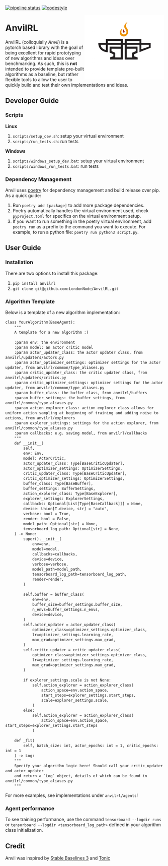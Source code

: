 [![pipeline status](https://github.com/LondonNode/AnvilRL/actions/workflows/ci.yaml/badge.svg)](https://github.com/LondonNode/AnvilRL/actions/workflows/ci.yaml)
[![codestyle](https://img.shields.io/badge/code%20style-black-000000.svg)](https://github.com/psf/black)

<img src="docs/images/logo.png" align="right" width="50%"/>

# AnvilRL
AnvilRL (colloquially *Anvil*) is a pytorch based library with the goal of being excellent for rapid prototyping of new algorithms and ideas over benchmarking. As such, this is **not** intended to provide template pre-built algorithms as a baseline, but rather flexible tools to allow the user to quickly build and test their own implementations and ideas.

## Developer Guide
### Scripts
**Linux**
1. `scripts/setup_dev.sh`: setup your virtual environment
2. `scripts/run_tests.sh`: run tests

**Windows**
1. `scripts/windows_setup_dev.bat`: setup your virtual environment
2. `scripts/windows_run_tests.bat`: run tests

### Dependency Management
Anvil uses [poetry](https://python-poetry.org/docs/basic-usage/) for dependency management and build release over pip. As a quick guide:
1. Run `poetry add [package]` to add more package dependencies.
2. Poetry automatically handles the virtual environment used, check `pyproject.toml` for specifics on the virtual environment setup.
3. If you want to run something in the poetry virtual environment, add `poetry run` as a prefix to the command you want to execute. For example, to run a python file: `poetry run python3 script.py`.

## User Guide

### Installation
There are two options to install this package:
1. `pip install anvilrl`
2. `git clone git@github.com:LondonNode/AnvilRL.git`

### Algorithm Template
Below is a template of a new algorithm implementation:

```
class YourAlgorithm(BaseAgent):
    """
    A template for a new algorithm :)
    
    :param env: the environment
    :param model: an actor critic model
    :param actor_updater_class: the actor updater class, from anvilrl/updaters/actors.py
    :param actor_optimizer_settings: optimizer settings for the actor updater, from anvilrl/common/type_aliases.py
    :param critic_updater_class: the critic updater class, from anvilrl/updaters/critics.py
    :param critic_optimizer_settings: optimizer settings for the actor updater, from anvilrl/common/type_aliases.py
    :param buffer_class: the buffer class, from anvilrl/buffers
    :param buffer_settings: the buffer settings, from anvilrl/common/type_aliases.py
    :param action_explorer_class: action explorer class allows for uniform action sampling at beginning of training and adding noise to actions, from anvilrl/explorers
    :param explorer_settings: settings for the action explorer, from anvilrl/common/type_aliases.py
    :param callbacks: e.g. saving model, from anvilrl/callbacks
    """
    def __init__(
        self,
        env: Env,
        model: ActorCritic,
        actor_updater_class: Type[BaseCriticUpdater],
        actor_optimizer_settings: OptimizerSettings,
        critic_updater_class: Type[BaseCriticUpdater],
        critic_optimizer_settings: OptimizerSettings,
        buffer_class: Type[BaseBuffer],
        buffer_settings: BufferSettings,
        action_explorer_class: Type[BaseExplorer],
        explorer_settings: ExplorerSettings,
        callbacks: Optional[List[Type[BaseCallback]]] = None,
        device: Union[T.device, str] = "auto",
        verbose: bool = True,
        render: bool = False,
        model_path: Optional[str] = None,
        tensorboard_log_path: Optional[str] = None,
    ) -> None:
        super().__init__(
            env=env,
            model=model,
            callbacks=callbacks,
            device=device,
            verbose=verbose,
            model_path=model_path,
            tensorboard_log_path=tensorboard_log_path,
            render=render,
        )

        self.buffer = buffer_class(
            env=env,
            buffer_size=buffer_settings.buffer_size,
            n_envs=buffer_settings.n_envs,
            device=device,
        )
        self.actor_updater = actor_updater_class(
            optimizer_class=optimizer_settings.optimizer_class,
            lr=optimizer_settings.learning_rate,
            max_grad=optimizer_settings.max_grad,
        )
        self.critic_updater = critic_updater_class(
            optimizer_class=optimizer_settings.optimizer_class,
            lr=optimizer_settings.learning_rate,
            max_grad=optimizer_settings.max_grad,
        )

        if explorer_settings.scale is not None:
            self.action_explorer = action_explorer_class(
                action_space=env.action_space,
                start_steps=explorer_settings.start_steps,
                scale=explorer_settings.scale,
            )
        else:
            self.action_explorer = action_explorer_class(
                action_space=env.action_space, start_steps=explorer_settings.start_steps
            )

    def _fit(
        self, batch_size: int, actor_epochs: int = 1, critic_epochs: int = 1
    ) -> Log:
    """
    Specify your algorithm logic here! Should call your critic_updater and actor_updater
    and return a `Log` object, details of which can be found in anvilrl/common/type_aliases.py
    """
```
For more examples, see implementations under `anvilrl/agents`!

### Agent performance
To see training performance, use the command `tensorboard --logdir runs` or `tensorboard --logdir <tensorboard_log_path>` defined in your algorithm class initialization.

## Credit
Anvil was inspired by [Stable Baselines 3](https://github.com/DLR-RM/stable-baselines3) and [Tonic](https://github.com/fabiopardo/tonic)
